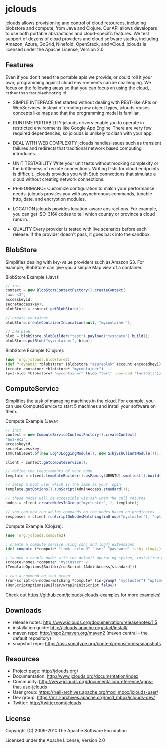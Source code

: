 jclouds
======
jclouds allows provisioning and control of cloud resources, including blobstore
and compute, from Java and Clojure. Our API allows developers to use
both portable abstractions and cloud-specific features. We test support of dozens of
cloud providers and cloud software stacks, including Amazon, Azure, GoGrid,
Ninefold, OpenStack, and vCloud.  jclouds is licensed under the Apache License,
Version 2.0

Features
--------
Even if you don't need the portable apis we provide, or could roll it your own, programming against cloud environments can be challenging. We focus on the following areas so that you can focus on using the cloud, rather than troubleshooting it!

* SIMPLE INTERFACE
Get started without dealing with REST-like APIs or WebServices. Instead of creating new object types, jclouds reuses concepts like maps so that the programming model is familiar.

* RUNTIME PORTABILITY
jclouds drivers enable you to operate in restricted environments like Google App Engine. There are very few required dependencies, so jclouds is unlikely to clash with your app.

* DEAL WITH WEB COMPLEXITY
jclouds handles issues such as transient failures and redirects that traditional network based computing introduces.

* UNIT TESTABILITY
Write your unit tests without mocking complexity or the brittleness of remote connections. Writing tests for cloud endpoints is difficult. jclouds provides you with Stub connections that simulate a cloud without creating network connections.

* PERFORMANCE
Customize configuration to match your performance needs. jclouds provides you with asynchronous commands, tunable http, date, and encryption modules.

* LOCATION 
jclouds provides location-aware abstractions. For example, you can get ISO-3166 codes to tell which country or province a cloud runs in.

* QUALITY 
Every provider is tested with live scenarios before each release. If the provider doesn't pass, it goes back into the sandbox.

BlobStore
-----------
Simplifies dealing with key-value providers such as Amazon S3. For example, BlobStore can give you a simple Map view of a container.

BlobStore Example (Java):

```java
// init
context = new BlobStoreContextFactory().createContext(
"aws-s3",
accesskeyid,
secretaccesskey);
blobStore = context.getBlobStore();

// create container
blobStore.createContainerInLocation(null, "mycontainer");

// add blob
blob = blobStore.blobBuilder("test").payload("testdata").build();
blobStore.putBlob("mycontainer", blob);
```

BlobStore Example (Clojure):

```clojure
(use 'org.jclouds.blobstore2)
(def ^:dynamic *blobstore* (blobstore "azureblob" account encodedkey))
(create-container *blobstore* "mycontainer")
(put-blob *blobstore* "mycontainer" (blob "test" :payload "testdata"))
```

ComputeService
---------------
Simplifies the task of managing machines in the cloud. For example, you can use ComputeService to start 5 machines and install your software on them.

Compute Example (Java):

```java
// init
context = new ComputeServiceContextFactory().createContext(
"aws-ec2",
accesskeyid,
secretaccesskey,
ImmutableSet.of(new Log4JLoggingModule(), new SshjSshClientModule()));

client = context.getComputeService();

// define the requirements of your node
template = client.templateBuilder().osFamily(UBUNTU).smallest().build();

// setup a boot user which is the same as your login
template.getOptions().runScript(AdminAccess.standard());

// these nodes will be accessible via ssh when the call returns
nodes = client.createNodesInGroup("mycluster", 2, template);

// you can now run ad-hoc commands on the nodes based on predicates
responses = client.runScriptOnNodesMatching(inGroup("mycluster"), "uptime", wrapInInitScript(false));
```

Compute Example (Clojure):

```clojure
(use 'org.jclouds.compute2)

; create a compute service using sshj and log4j extensions
(def compute (*compute* "trmk`-ecloud" "user" "password" :sshj :log4j))

; launch a couple nodes with the default operating system, installing your user.
(create-nodes *compute* "mycluster" 2
(TemplateOptions$Builder/runScript (AdminAccess/standard)))

; run a command on that group 
(run-script-on-nodes-matching *compute* (in-group? "mycluster") "uptime" 
(RunScriptOptions$Builder/wrapInInitScript false))
```

Check out https://github.com/jclouds/jclouds-examples for more examples!

Downloads
------------------------
* release notes: http://www.jclouds.org/documentation/releasenotes/1.5
* installation guide: http://jclouds.apache.org/start/install/
* maven repo: http://repo2.maven.org/maven2 (maven central - the default repository)
* snapshot repo: https://oss.sonatype.org/content/repositories/snapshots
 
Resources
----------------------------
* Project page: http://jclouds.org/
* Documentation: http://www.jclouds.org/documentation/index
* Community: http://www.jclouds.org/documentation/reference/apps-that-use-jclouds 
* User group: https://mail-archives.apache.org/mod_mbox/jclouds-user/
* Dev group: https://mail-archives.apache.org/mod_mbox/jclouds-dev/
* Twitter: http://twitter.com/jclouds

License
-------
Copyright (C) 2009-2013 The Apache Software Foundation

Licensed under the Apache License, Version 2.0

